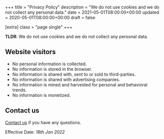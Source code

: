 +++
title = "Privacy Policy"
description = "We do not use cookies and we do not collect any personal data."
date = 2021-05-01T08:00:00+00:00
updated = 2020-05-01T08:00:00+00:00
draft = false

[extra]
class = "page single"
+++

**TLDR**: We do not use cookies and we do not collect any personal data.

## Website visitors

- No personal information is collected.
- No information is stored in the browser.
- No information is shared with, sent to or sold to third-parties.
- No information is shared with advertising companies.
- No information is mined and harvested for personal and behavioral trends.
- No information is monetized.

## Contact us

[Contact us](https://fribyte.no) if you have any questions.

Effective Date: _18th Jan 2022_
